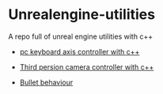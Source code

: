 # Unrealengine-utilities
A repo full of unreal engine utilities with c++

 - [pc keyboard axis controller with c++](https://github.com/codyowl/unrealengine-pc-axis-controller)

 - [Third persion camera controller with c++](https://github.com/codyowl/Unrealengine-utilities/tree/master/ThirdPersonCamera)

 - [Bullet behaviour](https://github.com/codyowl/Unrealengine-utilities/tree/master/Bulletobject)

